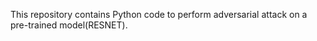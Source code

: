 This repository contains Python code to perform adversarial attack on a pre-trained model(RESNET).  



